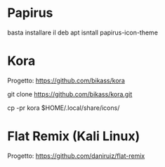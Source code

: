 # Papirus
basta installare il deb
apt isntall papirus-icon-theme

# Kora
Progetto: https://github.com/bikass/kora

git clone https://github.com/bikass/kora.git

cp -pr kora $HOME/.local/share/icons/

# Flat Remix (Kali Linux)
Progetto: https://github.com/daniruiz/flat-remix

